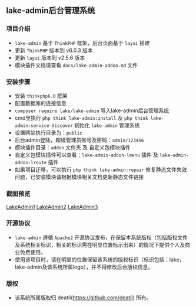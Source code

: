 ## lake-admin后台管理系统


### 项目介绍

*  `lake-admin` 基于 `ThinkPHP` 框架，后台页面基于 `layui` 搭建
*  更新 `ThinkPHP` 版本到 v6.0.3 版本
*  更新 `layui` 版本到 v2.5.6 版本
*  模块插件文档请查看 `docs/lake-admin-addon.md` 文件


### 安装步骤

*  安装 `thinkphp6.0` 框架
*  配置数据库的连接信息
*  `composer require lake/lake-admin` 导入lake-admin后台管理系统
*  cmd里执行 `php think lake-admin:install` 及 `php think lake-admin:service-discover` 初始化 `lake-admin` 管理系统
*  设置网站执行目录为：`public`
*  后台admin登陆，超级管理员账号及密码：`admin/123456`
*  模块插件目录：`addon` 文件夹 及 自定义包模块插件
*  自定义包模块插件可以查看：`lake-admin-addon-lmenu` 插件 及 `lake-admin-addon-lroute` 插件
*  如果项目迁移，可以执行 `php think lake-admin:repair` 修复静态文件失效问题，已安装模块请根据模块相关文档更新静态文件链接


### 截图预览

[LakeAdmin1](https://github.com/deatil/lake-admin/blob/master/docs/img/LakeAdmin1.png)
[LakeAdmin2](https://github.com/deatil/lake-admin/blob/master/docs/img/LakeAdmin2.png)
[LakeAdmin3](https://github.com/deatil/lake-admin/blob/master/docs/img/LakeAdmin3.png)


### 开源协议

*  `lake-admin` 遵循 `Apache2` 开源协议发布，在保留本系统版权（包括版权文件及系统相关标识，相关的标识需在明显位置标示出来）的情况下提供个人及商业免费使用。  
*  使用该项目时，请在明显的位置保留该系统的版权标识（标识包括：lake，lake-admin及该系统所属logo），并不得修改后台版权信息。


### 版权

*  该系统所属版权归 deatil(https://github.com/deatil) 所有。
